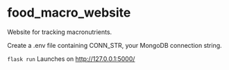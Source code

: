 
# food_macro_website

Website for tracking macronutrients.

Create a .env file containing CONN_STR, your MongoDB connection string.

`flask run`
Launches on http://127.0.0.1:5000/